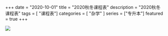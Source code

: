 +++
date = "2020-10-01"
title = "2020秋冬课程表"
description = "2020秋冬课程表"
tags = [ "课程表"]
categories = [
    "杂学"
]
series = ["专升本"]
featured = true
+++

![](https://gitee.com/lalalaxiaowifi/pictures/raw/master/image/20201019104306.png)



